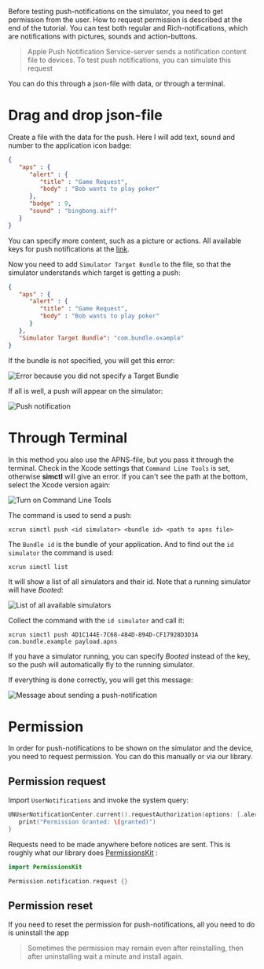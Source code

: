 Before testing push-notifications on the simulator, you need to get permission from the user. How to request permission is described at the end of the tutorial. You can test both regular and Rich-notifications, which are notifications with pictures, sounds and action-buttons.

> Apple Push Notification Service-server sends a notification content file to devices. To test push notifications, you can simulate this request
 
You can do this through a json-file with data, or through a terminal.

# Drag and drop json-file

Create a file with the data for the push. Here I will add text, sound and number to the application icon badge:

```JSON
{
   "aps" : {
      "alert" : {
         "title" : "Game Request",
         "body" : "Bob wants to play poker"
      },
      "badge" : 9,
      "sound" : "bingbong.aiff"
   }
}
```

You can specify more content, such as a picture or actions. All available keys for push notifications at the [link](https://developer.apple.com/documentation/usernotifications/unnotificationcontent).

Now you need to add `Simulator Target Bundle` to the file, so that the simulator understands which target is getting a push:

```JSON
{
   "aps" : {
      "alert" : {
         "title" : "Game Request",
         "body" : "Bob wants to play poker"
      }
   },
   "Simulator Target Bundle": "com.bundle.example"
}
```

If the bundle is not specified, you will get this error:

![Error because you did not specify a Target Bundle](https://cdn.sparrowcode.io/tutorials/testing-push-notifications-ios-simulator/invalid-notification.png?v=2)

If all is well, a push will appear on the simulator:

![Push notification](https://cdn.sparrowcode.io/tutorials/testing-push-notifications-ios-simulator/push.png?v=2)

# Through Terminal

In this method you also use the APNS-file, but you pass it through the terminal. Check in the Xcode settings that `Command Line Tools` is set, otherwise **simctl** will give an error. If you can't see the path at the bottom, select the Xcode version again:

![Turn on Command Line Tools](https://cdn.sparrowcode.io/tutorials/testing-push-notifications-ios-simulator/command-line-tools.png?v=2)

The command is used to send a push:

```console
xcrun simctl push <id simulator> <bundle id> <path to apns file>
```

The `Bundle id` is the bundle of your application. And to find out the `id simulator` the command is used:

```console
xcrun simctl list
```

It will show a list of all simulators and their id. Note that a running simulator will have *Booted*:

![List of all available simulators](https://cdn.sparrowcode.io/tutorials/testing-push-notifications-ios-simulator/id-simulator-list.png?v=2)


Collect the command with the `id simulator` and call it:

```console
xcrun simctl push 4D1C144E-7C68-484D-894D-CF17928D3D3A com.bundle.example payload.apns
```

If you have a simulator running, you can specify *Booted* instead of the key, so the push will automatically fly to the running simulator.

If everything is done correctly, you will get this message:

![Message about sending a push-notification](https://cdn.sparrowcode.io/tutorials/testing-push-notifications-ios-simulator/notification-sent.png?v=2)

# Permission

In order for push-notifications to be shown on the simulator and the device, you need to request permission. You can do this manually or via our library.

## Permission request

Import `UserNotifications` and invoke the system query:

```swift
UNUserNotificationCenter.current().requestAuthorization(options: [.alert, .sound, .badge]) {(granted, error) in
   print("Permission Granted: \(granted)")
}
```

Requests need to be made anywhere before notices are sent. This is roughly what our library does [PermissionsKit](https://github.com/sparrowcode/PermissionsKit) :

```swift
import PermissionsKit

Permission.notification.request {}
```

## Permission reset

If you need to reset the permission for push-notifications, all you need to do is uninstall the app

> Sometimes the permission may remain even after reinstalling, then after uninstalling wait a minute and install again.